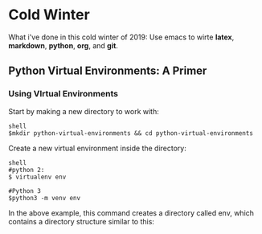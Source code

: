 # Cold Winter

What i've done in this cold winter of 2019:
Use emacs to wirte **latex**, **markdown**, **python**, **org**, and **git**.

## Python Virtual Environments: A Primer

### Using VIrtual Environments 

Start by making a new directory to work with:

	shell
	$mkdir python-virtual-environments && cd python-virtual-environments

Create a new virtual environment inside the directory:

	shell
	#python 2:
	$ virtualenv env
	
	#Python 3
	$python3 -m venv env 
	
In the above example, this command creates a directory called env, which contains a directory structure similar to this:
